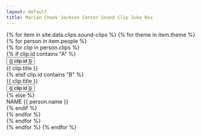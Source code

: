 ```yaml
---
layout: default
title: Marian Cheek Jackson Center Sound Clip Juke Box
---
```


<div class="container-fluid">
	{% for item in site.data.clips.sound-clips %}
		{% for theme in item.theme %}
			<div class="row">
				{% for person in item.people %}	
					<div class="col">
						{% for clip in person.clips %}
							<div class="row">					
								{% if clip.id contains "A" %}
									<div class="col-2">
										<button onclick="this.firstChild.play()"><audio src="../clips/{{ clip.file }}"></audio>{{ clip.id }}</button>
									</div>
									<div class="col-4">
										<div class="song-name">{{ clip.title }}</div>
									</div>
								{% elsif clip.id contains "B" %}
									<div class="col-4">
										<div class="song-name">{{ clip.title }}</div>
									</div>
									<div class="col-2">
										<button onclick="this.firstChild.play()"><audio src="../clips/{{ clip.file }}"></audio>{{ clip.id }}</button>
									</div>
								{% else %}
									<div class="col-6">
										<div>NAME {{ person.name }}</div>
									</div>
								{% endif %}
							</div>
						{% endfor %} <!-- clip -->
					</div>
				{% endfor %} <!-- person -->
			</div>
		{% endfor %} <!-- end theme -->
	{% endfor %}
</div>


